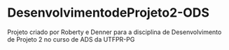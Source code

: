 # DesenvolvimentodeProjeto2-ODS
Projeto criado por Roberty e Denner para a disciplina de Desenvolvimento de Projeto 2 no curso de ADS da UTFPR-PG
